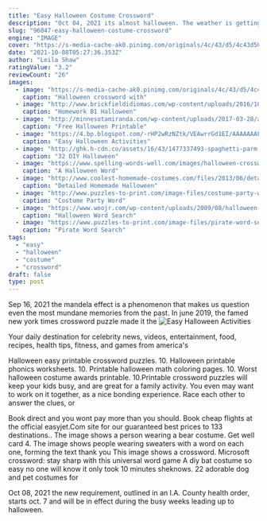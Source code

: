 ```yaml
---
title: "Easy Halloween Costume Crossword"
description: "Oct 04, 2021 its almost halloween. The weather is getting cooler, pumpkins are arriving by the truckload, and the stores are full of candy, skeletons, and spooky stuff. Halloween (or all hallows eve"
slug: "96047-easy-halloween-costume-crossword"
engine: "IMAGE"
cover: "https://s-media-cache-ak0.pinimg.com/originals/4c/43/d5/4c43d5064f0846433b8fc4d8b8da8701.jpg"
date: "2021-10-08T05:27:36.353Z"
author: "Leila Shaw"
ratingValue: "3.2"
reviewCount: "26"
images:
  - image: "https://s-media-cache-ak0.pinimg.com/originals/4c/43/d5/4c43d5064f0846433b8fc4d8b8da8701.jpg"
    caption: "Halloween crossword with"
  - image: "http://www.brickfieldidiomas.com/wp-content/uploads/2016/10/halloween_crossword_puzzles_for_adults_printable.png"
    caption: "Homework B1 Halloween"
  - image: "http://minnesotamiranda.com/wp-content/uploads/2017-03-28/article-654_5.jpg"
    caption: "Free Halloween Printable"
  - image: "https://4.bp.blogspot.com/-rHP2wRzNZtk/VEAwrrGd1EI/AAAAAAAFvpk/ViZSr0kq3Xc/s1600/PicMonkey%2BCollagehalloweencollage.jpg"
    caption: "Easy Halloween Activities"
  - image: "http://ghk.h-cdn.co/assets/16/43/1477337493-spaghetti-parm-costume-diy.jpg"
    caption: "32 DIY Halloween"
  - image: "https://www.spelling-words-well.com/images/halloween-crossword.jpg"
    caption: "A Halloween Word"
  - image: "http://www.coolest-homemade-costumes.com/files/2013/06/detailed-pencil-costume-with-matching-crossword-46719-600x800.jpg"
    caption: "Detailed Homemade Halloween"
  - image: "http://www.puzzles-to-print.com/image-files/costume-party-word-search.gif"
    caption: "Costume Party Word"
  - image: "https://www.woojr.com/wp-content/uploads/2009/08/halloween-word-puzzles-3.gif"
    caption: "Halloween Word Search"
  - image: "https://www.puzzles-to-print.com/image-files/pirate-word-search.gif"
    caption: "Pirate Word Search"
tags:
  - "easy"
  - "halloween"
  - "costume"
  - "crossword"
draft: false
type: post
---
```


Sep 16, 2021 the mandela effect is a phenomenon that makes us question even the most mundane memories from the past. In june 2019, the famed new york times crossword puzzle made it the
![Easy Halloween Activities](https://4.bp.blogspot.com/-rHP2wRzNZtk/VEAwrrGd1EI/AAAAAAAFvpk/ViZSr0kq3Xc/s1600/PicMonkey%2BCollagehalloweencollage.jpg "Easy Halloween Activities")

Your daily destination for celebrity news, videos, entertainment, food, recipes, health tips, fitness, and games from america&#39;s
<!--inArticleAds-->

<!--galleryOne-->

Halloween easy printable crossword puzzles. 10. Halloween printable phonics worksheets. 10. Printable halloween math coloring pages. 10.  Worst halloween costume awards printable. 10.Printable crossword puzzles will keep your kids busy, and are great for a family activity. You even may want to work on it together, as a nice bonding experience. Race each other to answer the clues, or
<!--inArticleAds-->

<!--galleryTwo-->

Book direct and you wont pay more than you should. Book cheap flights at the official easyjet.Com site for our guaranteed best prices to 133 destinations.. The image shows a person wearing a bear costume. Get well card 4. The image shows people wearing sweaters with a word on each one, forming the text thank you  This image shows a crossword. Microsoft crossword: stay sharp with this universal word game  A diy bat costume so easy no one will know it only took 10 minutes sheknows. 22 adorable dog and pet costumes for
<!--galleryThree-->

Oct 08, 2021 the new requirement, outlined in an l.A. County health order, starts oct. 7 and will be in effect during the busy weeks leading up to halloween.